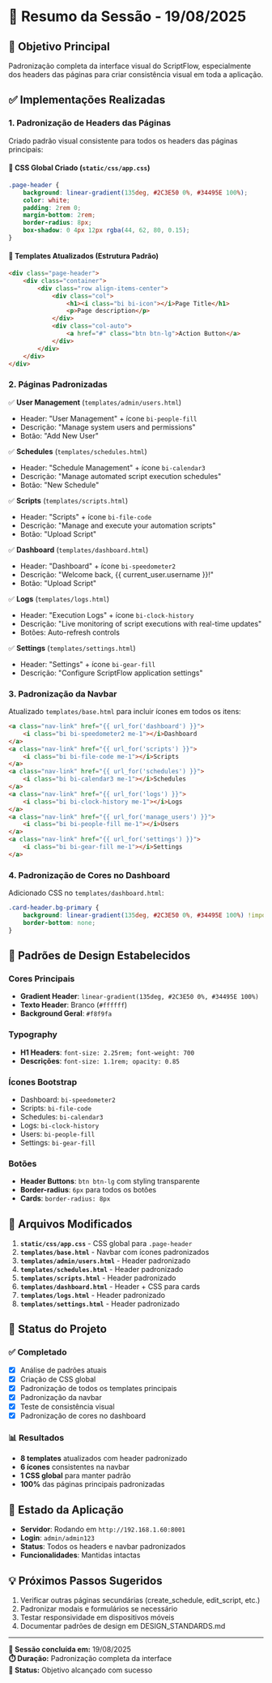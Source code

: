 # 📝 Resumo da Sessão - 19/08/2025

## 🎯 Objetivo Principal
Padronização completa da interface visual do ScriptFlow, especialmente dos headers das páginas para criar consistência visual em toda a aplicação.

## ✅ Implementações Realizadas

### 1. **Padronização de Headers das Páginas**
Criado padrão visual consistente para todos os headers das páginas principais:

#### 🎨 **CSS Global Criado** (`static/css/app.css`)
```css
.page-header {
    background: linear-gradient(135deg, #2C3E50 0%, #34495E 100%);
    color: white;
    padding: 2rem 0;
    margin-bottom: 2rem;
    border-radius: 8px;
    box-shadow: 0 4px 12px rgba(44, 62, 80, 0.15);
}
```

#### 📄 **Templates Atualizados** (Estrutura Padrão)
```html
<div class="page-header">
    <div class="container">
        <div class="row align-items-center">
            <div class="col">
                <h1><i class="bi bi-icon"></i>Page Title</h1>
                <p>Page description</p>
            </div>
            <div class="col-auto">
                <a href="#" class="btn btn-lg">Action Button</a>
            </div>
        </div>
    </div>
</div>
```

### 2. **Páginas Padronizadas**
✅ **User Management** (`templates/admin/users.html`)
- Header: "User Management" + ícone `bi-people-fill`
- Descrição: "Manage system users and permissions"
- Botão: "Add New User"

✅ **Schedules** (`templates/schedules.html`)  
- Header: "Schedule Management" + ícone `bi-calendar3`
- Descrição: "Manage automated script execution schedules"
- Botão: "New Schedule"

✅ **Scripts** (`templates/scripts.html`)
- Header: "Scripts" + ícone `bi-file-code`
- Descrição: "Manage and execute your automation scripts"
- Botão: "Upload Script"

✅ **Dashboard** (`templates/dashboard.html`)
- Header: "Dashboard" + ícone `bi-speedometer2`
- Descrição: "Welcome back, {{ current_user.username }}!"
- Botão: "Upload Script"

✅ **Logs** (`templates/logs.html`)
- Header: "Execution Logs" + ícone `bi-clock-history`
- Descrição: "Live monitoring of script executions with real-time updates"
- Botões: Auto-refresh controls

✅ **Settings** (`templates/settings.html`)
- Header: "Settings" + ícone `bi-gear-fill`
- Descrição: "Configure ScriptFlow application settings"

### 3. **Padronização da Navbar**
Atualizado `templates/base.html` para incluir ícones em todos os itens:

```html
<a class="nav-link" href="{{ url_for('dashboard') }}">
    <i class="bi bi-speedometer2 me-1"></i>Dashboard
</a>
<a class="nav-link" href="{{ url_for('scripts') }}">
    <i class="bi bi-file-code me-1"></i>Scripts
</a>
<a class="nav-link" href="{{ url_for('schedules') }}">
    <i class="bi bi-calendar3 me-1"></i>Schedules
</a>
<a class="nav-link" href="{{ url_for('logs') }}">
    <i class="bi bi-clock-history me-1"></i>Logs
</a>
<a class="nav-link" href="{{ url_for('manage_users') }}">
    <i class="bi bi-people-fill me-1"></i>Users
</a>
<a class="nav-link" href="{{ url_for('settings') }}">
    <i class="bi bi-gear-fill me-1"></i>Settings
</a>
```

### 4. **Padronização de Cores no Dashboard**
Adicionado CSS no `templates/dashboard.html`:

```css
.card-header.bg-primary {
    background: linear-gradient(135deg, #2C3E50 0%, #34495E 100%) !important;
    border-bottom: none;
}
```

## 🎨 Padrões de Design Estabelecidos

### **Cores Principais**
- **Gradient Header**: `linear-gradient(135deg, #2C3E50 0%, #34495E 100%)`
- **Texto Header**: Branco (`#ffffff`)
- **Background Geral**: `#f8f9fa`

### **Typography**
- **H1 Headers**: `font-size: 2.25rem; font-weight: 700`
- **Descrições**: `font-size: 1.1rem; opacity: 0.85`

### **Ícones Bootstrap**
- Dashboard: `bi-speedometer2`
- Scripts: `bi-file-code`
- Schedules: `bi-calendar3`
- Logs: `bi-clock-history`
- Users: `bi-people-fill`
- Settings: `bi-gear-fill`

### **Botões**
- **Header Buttons**: `btn btn-lg` com styling transparente
- **Border-radius**: `6px` para todos os botões
- **Cards**: `border-radius: 8px`

## 🔧 Arquivos Modificados

1. **`static/css/app.css`** - CSS global para `.page-header`
2. **`templates/base.html`** - Navbar com ícones padronizados
3. **`templates/admin/users.html`** - Header padronizado
4. **`templates/schedules.html`** - Header padronizado
5. **`templates/scripts.html`** - Header padronizado
6. **`templates/dashboard.html`** - Header + CSS para cards
7. **`templates/logs.html`** - Header padronizado
8. **`templates/settings.html`** - Header padronizado

## 🚀 Status do Projeto

### ✅ **Completado**
- [x] Análise de padrões atuais
- [x] Criação de CSS global
- [x] Padronização de todos os templates principais
- [x] Padronização da navbar
- [x] Teste de consistência visual
- [x] Padronização de cores no dashboard

### 📊 **Resultados**
- **8 templates** atualizados com header padronizado
- **6 ícones** consistentes na navbar
- **1 CSS global** para manter padrão
- **100%** das páginas principais padronizadas

## 🔄 Estado da Aplicação
- **Servidor**: Rodando em `http://192.168.1.60:8001`
- **Login**: `admin/admin123`
- **Status**: Todos os headers e navbar padronizados
- **Funcionalidades**: Mantidas intactas

## 💡 Próximos Passos Sugeridos
1. Verificar outras páginas secundárias (create_schedule, edit_script, etc.)
2. Padronizar modais e formulários se necessário
3. Testar responsividade em dispositivos móveis
4. Documentar padrões de design em DESIGN_STANDARDS.md

---
**📅 Sessão concluída em:** 19/08/2025  
**⏱️ Duração:** Padronização completa da interface  
**🎯 Status:** Objetivo alcançado com sucesso